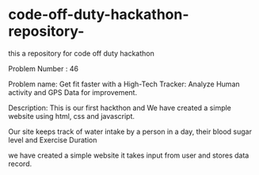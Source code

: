 # code-off-duty-hackathon-repository-
this a repository for code off duty hackathon

Problem Number : 46

Problem name: Get fit faster with a High-Tech Tracker: Analyze Human activity and GPS Data for improvement.

Description: 
This is our first hackthon and We have created a simple website using html, css and javascript.

Our site keeps track of water intake by a person in a day, their blood sugar level and Exercise Duration

we have created a simple website it takes input from user and stores data record.
